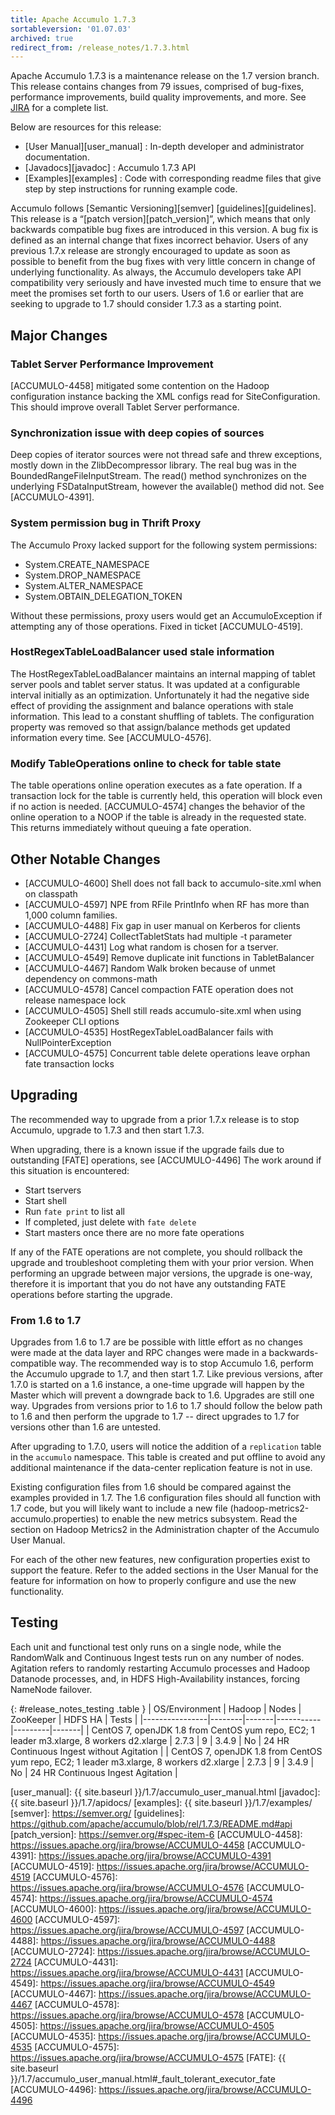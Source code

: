 ```yaml
---
title: Apache Accumulo 1.7.3
sortableversion: '01.07.03'
archived: true
redirect_from: /release_notes/1.7.3.html
---
```


Apache Accumulo 1.7.3 is a maintenance release on the 1.7 version branch. This release contains changes from 79 issues, comprised of bug-fixes,
performance improvements, build quality improvements, and more. See
[JIRA][JIRA_173] for a complete list.

Below are resources for this release:

* [User Manual][user_manual] : In-depth developer and administrator documentation.
* [Javadocs][javadoc]  : Accumulo 1.7.3 API
* [Examples][examples] : Code with corresponding readme files that give step by step instructions for running example code.

Accumulo follows [Semantic Versioning][semver] [guidelines][guidelines].  This release is a
“[patch version][patch_version]”, which  means that only backwards compatible bug fixes are introduced in this version. A bug fix is defined as
an internal change that fixes incorrect behavior. Users of any previous 1.7.x release are strongly encouraged to update as soon as possible to benefit from the
bug fixes with very little concern in change of underlying functionality.  As always, the Accumulo developers take API compatibility very seriously
and have invested much time to ensure that we meet the promises set forth to our users. Users of 1.6 or earlier that are seeking to upgrade to 1.7 should
consider 1.7.3 as a starting point.

## Major Changes

### Tablet Server Performance Improvement

[ACCUMULO-4458] mitigated some contention on the Hadoop configuration instance backing the XML configs
read for SiteConfiguration. This should improve overall Tablet Server performance.

### Synchronization issue with deep copies of sources

Deep copies of iterator sources were not thread safe and threw exceptions, mostly down in the ZlibDecompressor library. The real bug was in the
BoundedRangeFileInputStream. The read() method synchronizes on the underlying FSDataInputStream, however the available() method did not.
See [ACCUMULO-4391].

### System permission bug in Thrift Proxy

The Accumulo Proxy lacked support for the following system permissions:

* System.CREATE\_NAMESPACE
* System.DROP\_NAMESPACE
* System.ALTER\_NAMESPACE
* System.OBTAIN\_DELEGATION\_TOKEN

Without these permissions, proxy users would get an AccumuloException if attempting
any of those operations.  Fixed in ticket [ACCUMULO-4519].

### HostRegexTableLoadBalancer used stale information

The HostRegexTableLoadBalancer maintains an internal mapping of tablet server pools and tablet server status. It was updated at a configurable interval
initially as an optimization. Unfortunately it had the negative side effect of providing the assignment and balance operations with stale information.
This lead to a constant shuffling of tablets. The configuration property was removed so that assign/balance methods get updated information every time.
See [ACCUMULO-4576].

### Modify TableOperations online to check for table state

The table operations online operation executes as a fate operation. If a transaction lock for the table is currently held, this operation will block even
if no action is needed. [ACCUMULO-4574] changes the behavior of the online operation to a NOOP if the
table is already in the requested state. This returns immediately without queuing a fate operation.

## Other Notable Changes

* [ACCUMULO-4600] Shell does not fall back to accumulo-site.xml when on classpath
* [ACCUMULO-4597] NPE from RFile PrintInfo when RF has more than 1,000 column families.
* [ACCUMULO-4488] Fix gap in user manual on Kerberos for clients
* [ACCUMULO-2724] CollectTabletStats had multiple -t parameter
* [ACCUMULO-4431] Log what random is chosen for a tserver.
* [ACCUMULO-4549] Remove duplicate init functions in TabletBalancer
* [ACCUMULO-4467] Random Walk broken because of unmet dependency on commons-math
* [ACCUMULO-4578] Cancel compaction FATE operation does not release namespace lock
* [ACCUMULO-4505] Shell still reads accumulo-site.xml when using Zookeeper CLI options
* [ACCUMULO-4535] HostRegexTableLoadBalancer fails with NullPointerException
* [ACCUMULO-4575] Concurrent table delete operations leave orphan fate transaction locks

## Upgrading

The recommended way to upgrade from a prior 1.7.x release is to stop Accumulo, upgrade to 1.7.3 and then start 1.7.3.

When upgrading, there is a known issue if the upgrade fails due to outstanding [FATE]
operations, see [ACCUMULO-4496] The work around if this situation is encountered:

* Start tservers
* Start shell
* Run `fate print` to list all
* If completed, just delete with `fate delete`
* Start masters once there are no more fate operations

If any of the FATE operations are not complete, you should rollback the upgrade and troubleshoot completing them with your prior version.
When performing an upgrade between major versions, the upgrade is one-way, therefore it is important that you do not have any outstanding
FATE operations before starting the upgrade.

### From 1.6 to 1.7

Upgrades from 1.6 to 1.7 are be possible with little effort as no changes were made at the data layer and RPC changes
were made in a backwards-compatible way. The recommended way is to stop Accumulo 1.6, perform the Accumulo upgrade to
1.7, and then start 1.7. Like previous versions, after 1.7.0 is started on a 1.6 instance, a one-time upgrade will
happen by the Master which will prevent a downgrade back to 1.6. Upgrades are still one way. Upgrades from versions
prior to 1.6 to 1.7 should follow the below path to 1.6 and then perform the upgrade to 1.7 -- direct upgrades to 1.7
for versions other than 1.6 are untested.

After upgrading to 1.7.0, users will notice the addition of a `replication` table in the `accumulo` namespace. This
table is created and put offline to avoid any additional maintenance if the data-center replication feature is not
in use.

Existing configuration files from 1.6 should be compared against the examples provided in 1.7. The 1.6 configuration
files should all function with 1.7 code, but you will likely want to include a new file (hadoop-metrics2-accumulo.properties)
to enable the new metrics subsystem. Read the section on Hadoop Metrics2 in the Administration chapter of the Accumulo User Manual.

For each of the other new features, new configuration properties exist to support the feature. Refer to the added
sections in the User Manual for the feature for information on how to properly configure and use the new functionality.

## Testing

Each unit and functional test only runs on a single node, while the RandomWalk and Continuous Ingest tests run on any number of nodes. Agitation refers to randomly restarting Accumulo processes and Hadoop Datanode processes, and, in HDFS High-Availability instances, forcing NameNode failover.

{: #release_notes_testing .table }
| OS/Environment | Hadoop | Nodes | ZooKeeper | HDFS HA | Tests |
|----------------|--------|-------|-----------|---------|-------|
| CentOS 7, openJDK 1.8 from CentOS yum repo, EC2; 1 leader m3.xlarge, 8 workers d2.xlarge | 2.7.3 | 9 | 3.4.9 | No | 24 HR Continuous Ingest without Agitation |
| CentOS 7, openJDK 1.8 from CentOS yum repo, EC2; 1 leader m3.xlarge, 8 workers d2.xlarge | 2.7.3 | 9 | 3.4.9 | No | 24 HR Continuous Ingest Agitation |

[JIRA_173]: https://issues.apache.org/jira/secure/ReleaseNote.jspa?projectId=12312121&version=12335841
[user_manual]: {{ site.baseurl }}/1.7/accumulo_user_manual.html
[javadoc]: {{ site.baseurl }}/1.7/apidocs/
[examples]: {{ site.baseurl }}/1.7/examples/
[semver]: https://semver.org/
[guidelines]: https://github.com/apache/accumulo/blob/rel/1.7.3/README.md#api
[patch_version]: https://semver.org/#spec-item-6
[ACCUMULO-4458]: https://issues.apache.org/jira/browse/ACCUMULO-4458
[ACCUMULO-4391]: https://issues.apache.org/jira/browse/ACCUMULO-4391
[ACCUMULO-4519]: https://issues.apache.org/jira/browse/ACCUMULO-4519
[ACCUMULO-4576]: https://issues.apache.org/jira/browse/ACCUMULO-4576
[ACCUMULO-4574]: https://issues.apache.org/jira/browse/ACCUMULO-4574
[ACCUMULO-4600]: https://issues.apache.org/jira/browse/ACCUMULO-4600
[ACCUMULO-4597]: https://issues.apache.org/jira/browse/ACCUMULO-4597
[ACCUMULO-4488]: https://issues.apache.org/jira/browse/ACCUMULO-4488
[ACCUMULO-2724]: https://issues.apache.org/jira/browse/ACCUMULO-2724
[ACCUMULO-4431]: https://issues.apache.org/jira/browse/ACCUMULO-4431
[ACCUMULO-4549]: https://issues.apache.org/jira/browse/ACCUMULO-4549
[ACCUMULO-4467]: https://issues.apache.org/jira/browse/ACCUMULO-4467
[ACCUMULO-4578]: https://issues.apache.org/jira/browse/ACCUMULO-4578
[ACCUMULO-4505]: https://issues.apache.org/jira/browse/ACCUMULO-4505
[ACCUMULO-4535]: https://issues.apache.org/jira/browse/ACCUMULO-4535
[ACCUMULO-4575]: https://issues.apache.org/jira/browse/ACCUMULO-4575
[FATE]: {{ site.baseurl }}/1.7/accumulo_user_manual.html#_fault_tolerant_executor_fate
[ACCUMULO-4496]: https://issues.apache.org/jira/browse/ACCUMULO-4496
